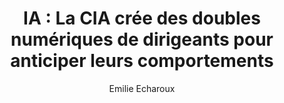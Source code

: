 ---
layout: post
title: "IA : La CIA crée des doubles numériques de dirigeants pour anticiper leurs comportements"
link: https://usbeketrica.com/fr/article/ia-la-cia-cree-des-doubles-numeriques-de-dirigeants-pour-anticiper-leurs-comportements
author: "Emilie Echaroux"
published_date: ""
description: "La CIA a mis au point un chatbot qui permet à ses employés de dialoguer avec des versions virtuelles de présidents et premiers ministres étrangers dans le but de « prédire leurs comportements ». Un nouvel outil qui en dit long sur l’intérêt de l’agence de renseignement américaine pour l’intelligence artificielle…"
language: "fr_FR"
categories: "Liens"
tags: "surveillance ia"
og-tags: "surveillance ia"
permalink: /:categories/:year/:month/:day/:title/
---